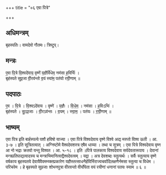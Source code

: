 +++
title = "०६ एवा पित्रे"

+++
## अधिमन्त्रम्
बृहस्पतिः। वामदेवो गौतमः। त्रिष्टुप्।

## मन्त्रः
ए॒वा पि॒त्रे वि॒श्वदे॑वाय॒ वृष्णे॑ य॒ज्ञैर्वि॑धेम॒ नम॑सा ह॒विर्भिः॑ ।  
बृह॑स्पते सुप्र॒जा वी॒रव॑न्तो व॒यं स्या॑म॒ पत॑यो रयी॒णाम् ॥

## पदपाठः
ए॒व । पि॒त्रे । वि॒श्वऽदे॑वाय । वृष्णे॑ । य॒ज्ञैः । वि॒धे॒म॒ । नम॑सा । ह॒विःऽभिः॑ ।  
बृह॑स्पते । सु॒ऽप्र॒जाः । वी॒रऽव॑न्तः । व॒यम् । स्या॒म॒ । पत॑यः । र॒यी॒णाम् ॥

## भाष्यम्
एवा पित्र इति बार्हस्पत्ये पशौ हविषो याज्या । एवा पित्रे विश्वदेवाय वृष्णे विश्वे अद्य मरुतो विश्व ऊती । आ. ३-७ । इति सूत्रितत्वात् । अग्निष्टोमे वैश्वदेवशस्त्र एषैव धाय्या । तथा च सुत्रम् । एवा पित्रे विश्वदेवाय वृष्न आ नो भद्राः क्रतवो यन्तु विश्वत । आ. ५-१८ । इति ॥पित्रे पालकाय विश्वदेवाय सर्वदेवतारूपाय । देवानां मन्त्रप्रतिपाद्यत्वादस्य च मन्त्राभिमानित्वाद्वैश्वदेवत्वम् । यद्वा । अत्र देवशब्दः स्तुत्यर्थः । सर्वैः स्तुत्याय वृष्णे वर्षकाय बृहस्पतये देवायैवैवमम्य्क्तप्रकारेण यज्ञैस्तत्साधनैर्हविर्भिराज्यचर्वादिलक्षणैर्नमसा स्तुत्या च विधेम । परिचरेम । हे बृहस्पते सुप्रजाः शोभनपुत्रा वीरवन्तो वीर्योपेता वयं रयीणां धनानां पतयः स्याम ॥ ६ ॥